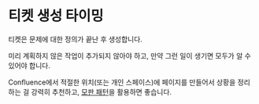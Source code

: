 # 티켓 생성 타이밍

티켓은 문제에 대한 정의가 끝난 후 생성합니다.

미리 계획하지 않은 작업이 추가되지 않아야 하고,
만약 그런 일이 생기면 모두가 알 수 있어야 합니다.

Confluence에서 적절한 위치(또는 개인 스페이스)에
페이지를 만들어서 상황을 정리하는 걸 강력히 추천하고,
[모판 패턴](http://no-smok.net/nsmk/%EB%AA%A8%ED%8C%90%ED%8C%A8%ED%84%B4)을
활용하면 좋습니다.
